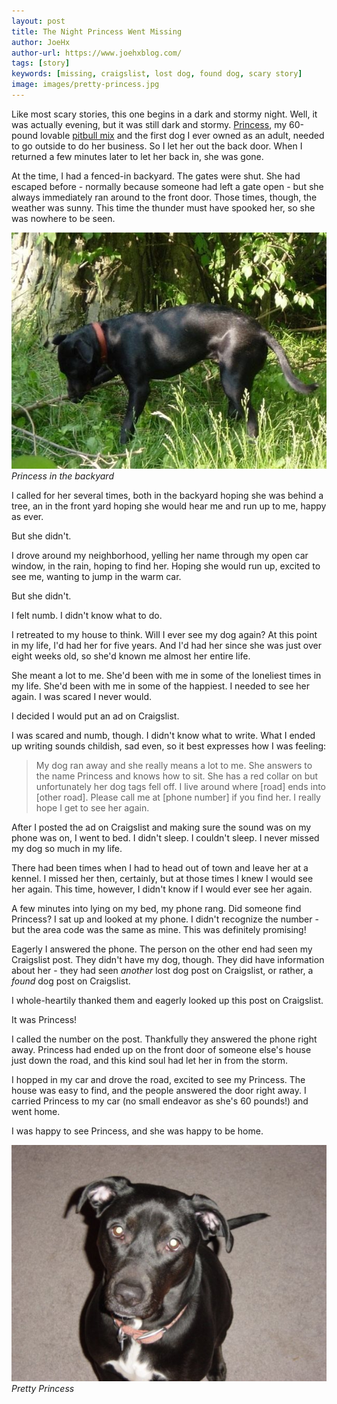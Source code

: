 ```yaml
---
layout: post
title: The Night Princess Went Missing
author: JoeHx
author-url: https://www.joehxblog.com/
tags: [story]
keywords: [missing, craigslist, lost dog, found dog, scary story]
image: images/pretty-princess.jpg
---
```


Like most scary stories, this one begins in a dark and stormy night. Well, it was actually evening, but it was still dark and stormy. [Princess](http://www.puppy-snuggles.com/blog/puppy-profile-princess/), my 60-pound lovable [pitbull mix](http://www.puppy-snuggles.com/blog/the-four-most-common-pit-bull-dog-breeds/) and the first dog I ever owned as an adult, needed to go outside to do her business. So I let her out the back door. When I returned a few minutes later to let her back in, she was gone.

At the time, I had a fenced-in backyard. The gates were shut. She had escaped before - normally because someone had left a gate open - but she always immediately ran around to the front door. Those times, though, the weather was sunny. This time the thunder must have spooked her, so she was nowhere to be seen.

![Princess in the backyard](/images/princess-backyard.jpg)
*Princess in the backyard*

I called for her several times, both in the backyard hoping she was behind a tree, an in the front yard hoping she would hear me and run up to me, happy as ever.

But she didn't.

I drove around my neighborhood, yelling her name through my open car window, in the rain, hoping to find her. Hoping she would run up, excited to see me, wanting to jump in the warm car.

But she didn't.

I felt numb. I didn't know what to do.

I retreated to my house to think. Will I ever see my dog again? At this point in my life, I'd had her for five years. And I'd had her since she was just over eight weeks old, so she'd known me almost her entire life.

She meant a lot to me. She'd been with me in some of the loneliest times in my life. She'd been with me in some of the happiest. I needed to see her again. I was scared I never would.

I decided I would put an ad on Craigslist.

I was scared and numb, though. I didn't know what to write. What I ended up writing sounds childish, sad even, so it best expresses how I was feeling:

> My dog ran away and she really means a lot to me. She answers to the name Princess and knows how to sit. She has a red collar on but unfortunately her dog tags fell off. I live around where [road] ends into [other road]. Please call me at [phone number] if you find her. I really hope I get to see her again.

After I posted the ad on Craigslist and making sure the sound was on my phone was on, I went to bed. I didn't sleep. I couldn't sleep. I never missed my dog so much in my life.

There had been times when I had to head out of town and leave her at a kennel. I missed her then, certainly, but at those times I knew I would see her again. This time, however, I didn't know if I would ever see her again.

A few minutes into lying on my bed, my phone rang. Did someone find Princess? I sat up and looked at my phone. I didn't recognize the number - but the area code was the same as mine. This was definitely promising!

Eagerly I answered the phone. The person on the other end had seen my Craigslist post. They didn't have my dog, though. They did have information about her - they had seen *another* lost dog post on Craigslist, or rather, a *found* dog post on Craigslist.

I whole-heartily thanked them and eagerly looked up this post on Craigslist.

It was Princess!

I called the number on the post. Thankfully they answered the phone right away. Princess had ended up on the front door of someone else's house just down the road, and this kind soul had let her in from the storm.

I hopped in my car and drove the road, excited to see my Princess. The house was easy to find, and the people answered the door right away. I carried Princess to my car (no small endeavor as she's 60 pounds!) and went home.

I was happy to see Princess, and she was happy to be home.

![Pretty Princess](/images/pretty-princess.jpg)
*Pretty Princess*
